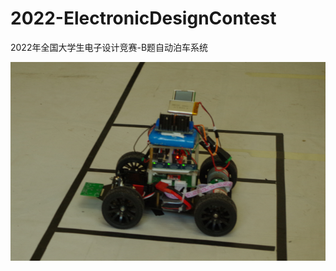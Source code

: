 # 2022-ElectronicDesignContest
2022年全国大学生电子设计竞赛-B题自动泊车系统

![实物图](https://github.com/AMingKL/2022-ElectronicDesignContest/blob/main/car.png)
